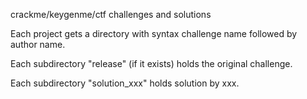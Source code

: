 crackme/keygenme/ctf challenges and solutions

Each project gets a directory with syntax challenge name followed by author name.

Each subdirectory "release" (if it exists) holds the original challenge.

Each subdirectory "solution_xxx" holds solution by xxx.
